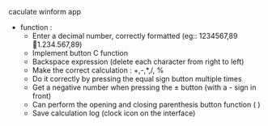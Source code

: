 caculate winform app
- function :
    + Enter a decimal number, correctly formatted (eg:: 1234567,89 1.234.567,89)
    + Implement button C function
    + Backspace expression (delete each character from right to left)
    + Make the correct calculation : +,-,*,/, %
    + Do it correctly by pressing the equal sign button multiple times
    + Get a negative number when pressing the ± button (with a - sign in front)
    + Can perform the opening and closing parenthesis button function ( )
    + Save calculation log (clock icon on the interface)
